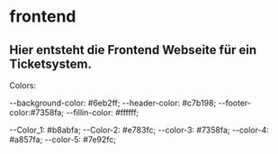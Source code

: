 # frontend
Hier entsteht die Frontend Webseite für ein Ticketsystem.
--------------------------------------------------------
Colors:

  --background-color: #6eb2ff;
  --header-color: #c7b198;
  --footer-color:#7358fa;
  --fillin-color: #ffffff;

  
  --Color_1: #b8abfa;
  --Color-2: #e783fc;
  --color-3: #7358fa;
  --color-4: #a857fa;
  --color-5: #7e92fc;


